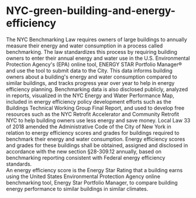 # NYC-green-building-and-energy-efficiency
The NYC Benchmarking Law requires owners of large buildings to annually measure their energy and water consumption in a process called benchmarking. The law standardizes this process by requiring building owners to enter their annual energy and water use in the U.S. Environmental Protection Agency's (EPA) online tool, ENERGY STAR Portfolio Manager® and use the tool to submit data to the City. 
This data informs building owners about a building's energy and water consumption compared to similar buildings, and tracks progress year over year to help in energy efficiency planning.
Benchmarking data is also disclosed publicly, analyzed in reports, visualized in the NYC Energy and Water Performance Map, included in energy efficiency policy development efforts such as the Buildings Technical Working Group Final Report, and used to develop free resources such as the NYC Retrofit Accelerator and Community Retrofit NYC to help building owners use less energy and save money. 
Local Law 33 of 2018 amended the Administrative Code of the City of New York in relation to energy efficiency scores and grades for buildings required to benchmark their energy and water consumption. Energy efficiency scores and grades for these buildings shall be obtained, assigned and disclosed in accordance with the new section §28-309.12 annually, based on benchmarking reporting consistent with Federal energy efficiency standards.  
An energy efficiency score is the Energy Star Rating that a building earns using the United States Environmental Protection Agency online benchmarking tool, Energy Star Portfolio Manager, to compare building energy performance to similar buildings in similar climates.
